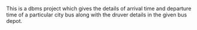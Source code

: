 This is a dbms project which gives the details of arrival time and departure time of a particular city bus along with the druver details in the given bus depot.
